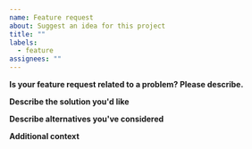 ```yaml
---
name: Feature request
about: Suggest an idea for this project
title: ""
labels:
  - feature
assignees: ""
---
```


<!-- Feel free to skip the sections if they are not applicable. -->

**Is your feature request related to a problem? Please describe.**

<!-- A clear and concise description of what the problem is. Ex. I'm always frustrated when [...] -->

**Describe the solution you'd like**

<!-- A clear and concise description of what you want to happen. -->

**Describe alternatives you've considered**

<!-- A clear and concise description of any alternative solutions or features you've considered. -->

**Additional context**

<!-- Add any other context or screenshots about the feature request here. -->
